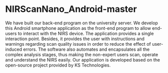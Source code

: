 # NIRScanNano_Android-master

We have built our back-end program on the university server. 
We develop this Android smartphone  application as the front-end 
program to allow end-users to interact with the NIRS device. 
The application provides a single interaction point. Besides, 
it provides the user with instructions and warnings regarding 
scan quality issues in order to reduce the effect of user-induced 
errors. The software also automates and encapsulates all the complex 
analysis stages, thus making the non-expert users scan, operate and 
understand the NIRS easily. Our application is developed based on 
the open-source project provided by KS Technologies.
